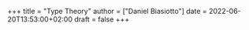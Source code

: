 +++
title = "Type Theory"
author = ["Daniel Biasiotto"]
date = 2022-06-20T13:53:00+02:00
draft = false
+++
